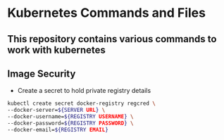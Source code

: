 # Kubernetes Commands and Files

## This repository contains various commands to work with kubernetes

## Image Security

- Create a secret to hold private registry details
```sh
kubectl create secret docker-registry regcred \
--docker-server=${SERVER URL} \
--docker-username=${REGISTRY USERNAME} \
--docker-password=${REGISTRY PASSWORD} \
--docker-email=${REGISTRY EMAIL}
```